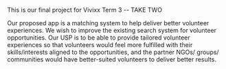 This is our final project for Vivixx Term 3 -- TAKE TWO

Our proposed app is a matching system to help deliver better volunteer experiences. We wish to improve the existing search system for volunteer opportunities. Our USP is to be able to provide tailored volunteer experiences so that volunteers would feel more fulfilled with their skills/interests aligned to the opportunities, and the partner NGOs/ groups/ communities would have better-suited volunteers to deliver better results.
